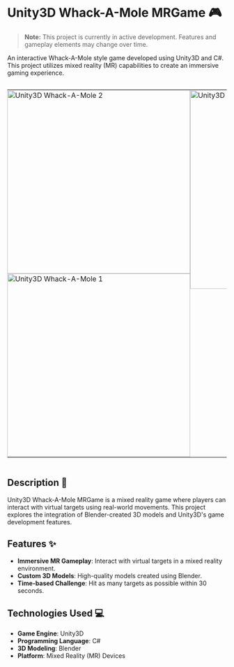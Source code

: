 # Unity3D Whack-A-Mole MRGame 🎮

> **Note:** This project is currently in active development. Features and gameplay elements may change over time.

An interactive Whack-A-Mole style game developed using Unity3D and C#. This project utilizes mixed reality (MR) capabilities to create an immersive gaming experience.

<div style="display: flex; justify-content: center; margin: 0;">
  <table style="border-spacing: 0; width: auto;">
    <tr>
      <td style="padding: 0;"><img src="https://github.com/Juhwan21st/Unity3D_Whack-A-Mole_MRGame/blob/main/images_videos/WhakAMole_3D_Modeling.png" alt="Unity3D Whack-A-Mole 2" style="width:420px;"/></td>
      <td rowspan="2" style="padding: 0; vertical-align: top;"><img src="https://github.com/Juhwan21st/Unity3D_Whack-A-Mole_MRGame/blob/main/images_videos/3D_WhackAMole_test.png" alt="Unity3D Whack-A-Mole 4" style="width:455px; height: auto;"/></td>
    </tr>
    <tr>
      <td style="padding: 0;"><img src="https://github.com/Juhwan21st/Unity3D_Whack-A-Mole_MRGame/blob/main/images_videos/WhakAMole_3D_ModelingBW.png" alt="Unity3D Whack-A-Mole 1" style="width:420px;"/></td>
    </tr>
  </table>
</div>

## Description 📖
Unity3D Whack-A-Mole MRGame is a mixed reality game where players can interact with virtual targets using real-world movements. This project explores the integration of Blender-created 3D models and Unity3D's game development features.

## Features ✨
- **Immersive MR Gameplay**: Interact with virtual targets in a mixed reality environment.
- **Custom 3D Models**: High-quality models created using Blender.
- **Time-based Challenge**: Hit as many targets as possible within 30 seconds.

## Technologies Used 💻
- **Game Engine**: Unity3D
- **Programming Language**: C#
- **3D Modeling**: Blender
- **Platform**: Mixed Reality (MR) Devices
